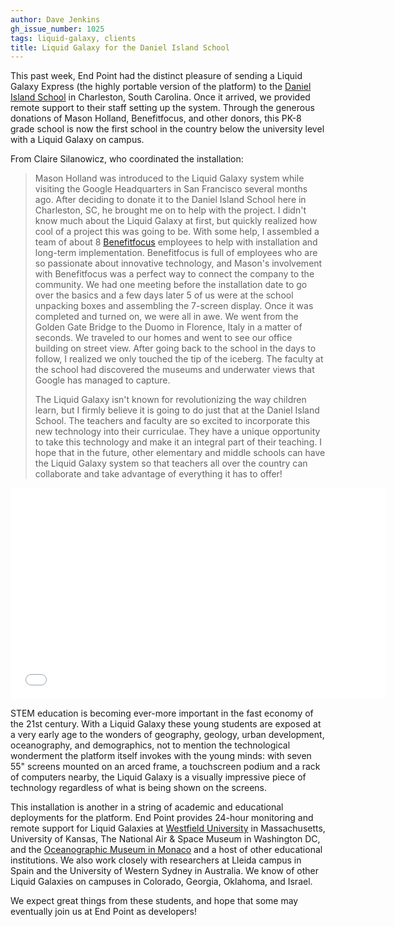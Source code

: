 ```yaml
---
author: Dave Jenkins
gh_issue_number: 1025
tags: liquid-galaxy, clients
title: Liquid Galaxy for the Daniel Island School
---
```


This past week, End Point had the distinct pleasure of sending a Liquid Galaxy Express (the highly portable version of the platform) to the [Daniel Island School](http://www.berkeley.k12.sc.us/DanielIsland.cfm) in Charleston, South Carolina.  Once it arrived, we provided remote support to their staff setting up the system. Through the generous donations of Mason Holland, Benefitfocus, and other donors, this PK-8 grade school is now the first school in the country below the university level with a Liquid Galaxy on campus.

From Claire Silanowicz, who coordinated the installation:

> Mason Holland was introduced to the Liquid Galaxy system while visiting the Google Headquarters in San Francisco several months ago. After deciding to donate it to the Daniel Island School here in Charleston, SC, he brought me on to help with the project. I didn't know much about the Liquid Galaxy at first, but quickly realized how cool of a project this was going to be. With some help, I assembled a team of about 8 [Benefitfocus](http://www.benefitfocus.com/) employees to help with installation and long-term implementation. Benefitfocus is full of employees who are so passionate about innovative technology, and Mason's involvement with Benefitfocus was a perfect way to connect the company to the community. We had one meeting before the installation date to go over the basics and a few days later 5 of us were at the school unpacking boxes and assembling the 7-screen display. Once it was completed and turned on, we were all in awe. We went from the Golden Gate Bridge to the Duomo in Florence, Italy in a matter of seconds. We traveled to our homes and went to see our office building on street view. After going back to the school in the days to follow, I realized we only touched the tip of the iceberg. The faculty at the school had discovered the museums and underwater views that Google has managed to capture.
>
> The Liquid Galaxy isn't known for revolutionizing the way children learn, but I firmly believe it is going to do just that at the Daniel Island School. The teachers and faculty are so excited to incorporate this new technology into their curriculae. They have a unique opportunity to take this technology and make it an integral part of their teaching. I hope that in the future, other elementary and middle schools can have the Liquid Galaxy system so that teachers all over the country can collaborate and take advantage of everything it has to offer!

<object height="338" width="600"><param name="movie" value="//www.youtube.com/v/x00oI8Wbj90?hl=en_US&version=3"/><param name="allowFullScreen" value="true"/><param name="allowscriptaccess" value="always"/><embed allowfullscreen="true" allowscriptaccess="always" height="338" src="//www.youtube.com/v/x00oI8Wbj90?hl=en_US&version=3" type="application/x-shockwave-flash" width="600"/></object>

STEM education is becoming ever-more important in the fast economy of the 21st century.  With a Liquid Galaxy these young students are exposed at a very early age to the wonders of geography, geology, urban development, oceanography, and demographics, not to mention the technological wonderment the platform itself invokes with the young minds: with seven 55" screens mounted on an arced frame, a touchscreen podium and a rack of computers nearby, the Liquid Galaxy is a visually impressive piece of technology regardless of what is being shown on the screens.

This installation is another in a string of academic and educational deployments for the platform.  End Point provides 24-hour monitoring and remote support for Liquid Galaxies at [Westfield University](http://blog.endpoint.com/2014/04/liquid-galaxy-installation-at-westfield.html) in Massachusetts, University of Kansas, The National Air & Space Museum in Washington DC, and the [Oceanographic Museum in Monaco](http://blog.endpoint.com/2012/12/oceanographic-museum-of-monaco-liquid.html) and a host of other educational institutions. We also work closely with researchers at Lleida campus in Spain and the University of Western Sydney in Australia.  We know of other Liquid Galaxies on campuses in Colorado, Georgia, Oklahoma, and Israel.

We expect great things from these students, and hope that some may eventually join us at End Point as developers!
